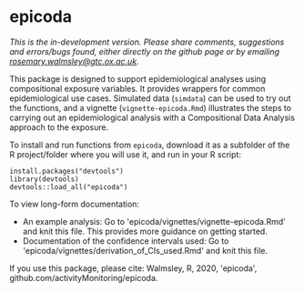 # epicoda

*This is the in-development version. Please share comments, suggestions and errors/bugs found, either directly on the github page or by emailing rosemary.walmsley@gtc.ox.ac.uk*. 

This package is designed to support epidemiological analyses using compositional exposure variables. It provides wrappers for common epidemiological use cases. Simulated data (`simdata`) can be used to try out the functions, and a vignette (`vignette-epicoda.Rmd`) illustrates the steps to carrying out an epidemiological analysis with a Compositional Data Analysis approach to the exposure. 

To install and run functions from `epicoda`, download it as a subfolder of the R project/folder where you will use it, and run in your R script: 
```{r}
install.packages("devtools")
library(devtools)
devtools::load_all("epicoda")
```

To view long-form documentation: 
* An example analysis: Go to 'epicoda/vignettes/vignette-epicoda.Rmd' and knit this file. This provides more guidance on getting started. 
* Documentation of the confidence intervals used: Go to 'epicoda/vignettes/derivation_of_CIs_used.Rmd' and knit this file. 

If you use this package, please cite: Walmsley, R, 2020, 'epicoda', github.com/activityMonitoring/epicoda. 
